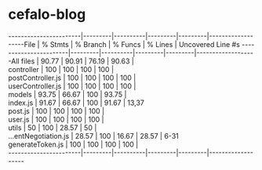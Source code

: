 # cefalo-blog
-----------------------|---------|----------|---------|---------|-------------------File                   | % Stmts | % Branch | % Funcs | % Lines | Uncovered Line #s 
-----------------------|---------|----------|---------|---------|-------------------All files              |   90.77 |    90.91 |   76.19 |   90.63 |                   
 controller            |     100 |      100 |     100 |     100 |                   
  postController.js    |     100 |      100 |     100 |     100 |                   
  userController.js    |     100 |      100 |     100 |     100 |                   
 models                |   93.75 |    66.67 |     100 |   93.75 |                   
  index.js             |   91.67 |    66.67 |     100 |   91.67 | 13,37             
  post.js              |     100 |      100 |     100 |     100 |                   
  user.js              |     100 |      100 |     100 |     100 |                   
 utils                 |      50 |      100 |   28.57 |      50 |                   
  ...entNegotiation.js |   28.57 |      100 |   16.67 |   28.57 | 6-31              
  generateToken.js     |     100 |      100 |     100 |     100 |                   
-----------------------|---------|----------|---------|---------|-------------------